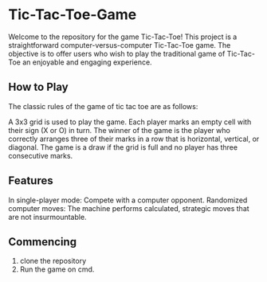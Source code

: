 # Tic-Tac-Toe-Game
Welcome to the repository for the game Tic-Tac-Toe! This project is a straightforward computer-versus-computer Tic-Tac-Toe game. The objective is to offer users who wish to play the traditional game of Tic-Tac-Toe an enjoyable and engaging experience.

## How to Play
The classic rules of the game of tic tac toe are as follows:

A 3x3 grid is used to play the game.
Each player marks an empty cell with their sign (X or O) in turn.
The winner of the game is the player who correctly arranges three of their marks in a row that is horizontal, vertical, or diagonal.
The game is a draw if the grid is full and no player has three consecutive marks.

## Features
In single-player mode: Compete with a computer opponent.
Randomized computer moves: The machine performs calculated, strategic moves that are not insurmountable.

## Commencing
1. clone the repository
2. Run the game on cmd.
